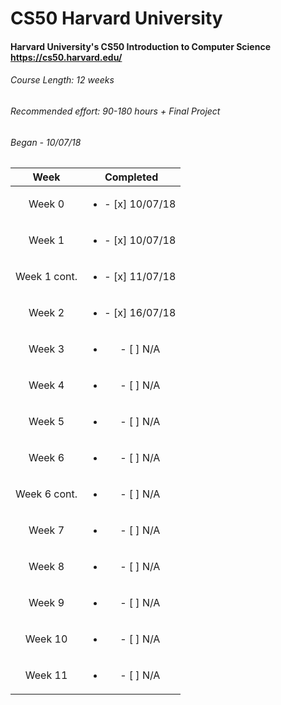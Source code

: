 # CS50 Harvard University
#### Harvard University's CS50 Introduction to Computer Science https://cs50.harvard.edu/

###### Course Length: <i>12 weeks</i><br/>
###### Recommended effort: <i>90-180 hours + Final Project</i>
###### Began - <i>10/07/18</i>

| Week          | Completed  | 
| :------------:|:----------:| 
| Week 0        | <ul><li>- [x] 10/07/18</li></ul> | 
| Week 1        | <ul><li>- [x] 10/07/18</li></ul> | 
| Week 1 cont.  | <ul><li>- [x] 11/07/18</li></ul> | 
| Week 2        | <ul><li>- [x] 16/07/18</li></ul> | 
| Week 3        | <ul><li>- [ ] N/A</li></ul> | 
| Week 4        | <ul><li>- [ ] N/A</li></ul> | 
| Week 5        | <ul><li>- [ ] N/A</li></ul> | 
| Week 6        | <ul><li>- [ ] N/A</li></ul> | 
| Week 6 cont.  | <ul><li>- [ ] N/A</li></ul> | 
| Week 7        | <ul><li>- [ ] N/A</li></ul> | 
| Week 8        | <ul><li>- [ ] N/A</li></ul> | 
| Week 9        | <ul><li>- [ ] N/A</li></ul> | 
| Week 10       | <ul><li>- [ ] N/A</li></ul> | 
| Week 11       | <ul><li>- [ ] N/A</li></ul> | 

